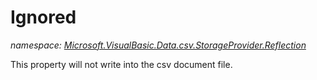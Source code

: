 ﻿# Ignored
_namespace: [Microsoft.VisualBasic.Data.csv.StorageProvider.Reflection](./index.md)_

This property will not write into the csv document file.




